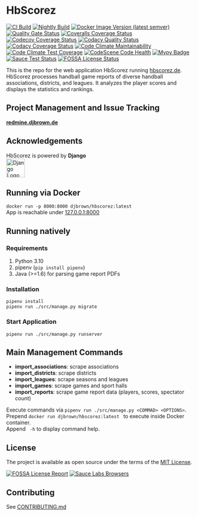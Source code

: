 # HbScorez

[![CI Build](https://github.com/djbrown/hbscorez/actions/workflows/ci-build.yml/badge.svg)](https://github.com/djbrown/hbscorez/actions/workflows/ci-build.yml)
[![Nightly Build](https://github.com/djbrown/hbscorez/actions/workflows/nightly-build.yml/badge.svg)](https://github.com/djbrown/hbscorez/actions/workflows/nightly-build.yml)
[![Docker Image Version (latest semver)](https://img.shields.io/docker/v/djbrown/hbscorez?label=image&sort=semver)](https://hub.docker.com/r/djbrown/hbscorez)
[![Quality Gate Status](https://sonarcloud.io/api/project_badges/measure?project=djbrown_hbscorez&metric=alert_status)](https://sonarcloud.io/dashboard?id=djbrown_hbscorez)
[![Coveralls Coverage Status](https://coveralls.io/repos/github/djbrown/hbscorez/badge.svg)](https://coveralls.io/github/djbrown/hbscorez)
[![Codecov Coverage Status](https://codecov.io/github/djbrown/hbscorez/coverage.svg)](https://codecov.io/github/djbrown/hbscorez/)
[![Codacy Quality Status](https://api.codacy.com/project/badge/Grade/aa168e5b5c154b1ba8b891afa0998d9e)](https://www.codacy.com/app/djbrown/hbscorez?utm_source=github.com&utm_medium=referral&utm_content=djbrown/hbscorez&utm_campaign=Badge_Grade)
[![Codacy Coverage Status](https://app.codacy.com/project/badge/Coverage/aa168e5b5c154b1ba8b891afa0998d9e)](https://www.codacy.com/manual/djbrown/hbscorez/dashboard?utm_source=github.com&utm_medium=referral&utm_content=djbrown/hbscorez&utm_campaign=Badge_Coverage)
[![Code Climate Maintainability](https://api.codeclimate.com/v1/badges/db7cf3c32bc124e21e8e/maintainability)](https://codeclimate.com/github/djbrown/hbscorez/maintainability)
[![Code Climate Test Coverage](https://api.codeclimate.com/v1/badges/db7cf3c32bc124e21e8e/test_coverage)](https://codeclimate.com/github/djbrown/hbscorez/test_coverage)
[![CodeScene Code Health](https://codescene.io/projects/40238/status-badges/code-health)](https://codescene.io/projects/40238)
[![Mypy Badge](https://www.mypy-lang.org/static/mypy_badge.svg)](https://mypy-lang.org/)
[![Sauce Test Status](https://saucelabs.com/buildstatus/dan-brown)](https://saucelabs.com/u/dan-brown)
[![FOSSA License Status](https://app.fossa.com/api/projects/custom%2B5488%2Fgithub.com%2Fdjbrown%2Fhbscorez.svg?type=shield)](https://app.fossa.com/projects/custom%2B5488%2Fgithub.com%2Fdjbrown%2Fhbscorez?ref=badge_shield)

This is the repo for the web application HbScorez running [hbscorez.de](https://hbscorez.de/).  
HbScorez processes handball game reports of diverse handball associations, districts, and leagues.
It analyzes the player scores and displays the statistics and rankings.

## Project Management and Issue Tracking

**[redmine.djbrown.de](https://redmine.djbrown.de/projects/hbscorez)**

## Acknowledgements

HbScorez is powered by **Django**  
[<img src="https://www.djangoproject.com/m/img/logos/django-logo-positive.svg" height="50" alt="Django Logo"/>](https://www.djangoproject.com/)

## Running via Docker

`docker run -p 8000:8000 djbrown/hbscorez:latest`  
App is reachable under [127.0.0.1:8000](http://127.0.0.1:8000)

## Running natively

### Requirements

1. Python 3.10
1. pipenv (`pip install pipenv`)
1. Java (>=1.6) for parsing game report PDFs

### Installation

`pipenv install`  
`pipenv run ./src/manage.py migrate`

### Start Application

`pipenv run ./src/manage.py runserver`

## Main Management Commands

- **import_associations**: scrape associations
- **import_districts**: scrape districts
- **import_leagues**: scrape seasons and leagues
- **import_games**: scrape games and sport halls
- **import_reports**: scrape game report data (players, scores, spectator count)

Execute commands via `pipenv run ./src/manage.py <COMMAD> <OPTIONS>`.  
Prepend `docker run djbrown/hbscorez:latest ` to execute inside Docker container.  
Append ` -h` to display command help.

## License

The project is available as open source under the terms of the [MIT License](https://opensource.org/licenses/MIT).

[![FOSSA License Report](https://app.fossa.com/api/projects/custom%2B5488%2Fgithub.com%2Fdjbrown%2Fhbscorez.svg?type=large)](https://app.fossa.com/projects/custom%2B5488%2Fgithub.com%2Fdjbrown%2Fhbscorez?ref=badge_large)
[![Sauce Labs Browsers](https://saucelabs.com/browser-matrix/dan-brown.svg)](https://saucelabs.com/u/dan-brown)

## Contributing

See [CONTRIBUTING.md](.github/CONTRIBUTING.md)
